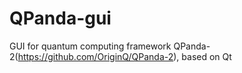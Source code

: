 # QPanda-gui
GUI for quantum computing framework QPanda-2(https://github.com/OriginQ/QPanda-2), based on Qt
